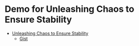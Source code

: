 # Demo for Unleashing Chaos to Ensure Stability

- [Unleashing Chaos to Ensure Stability](https://srekubecraft.io/posts/chaos-to-ensure-stability/)
  - [Gist](https://gist.github.com/NoNickeD/3ba97a5512d99a7d5aa51290b7435e50)
